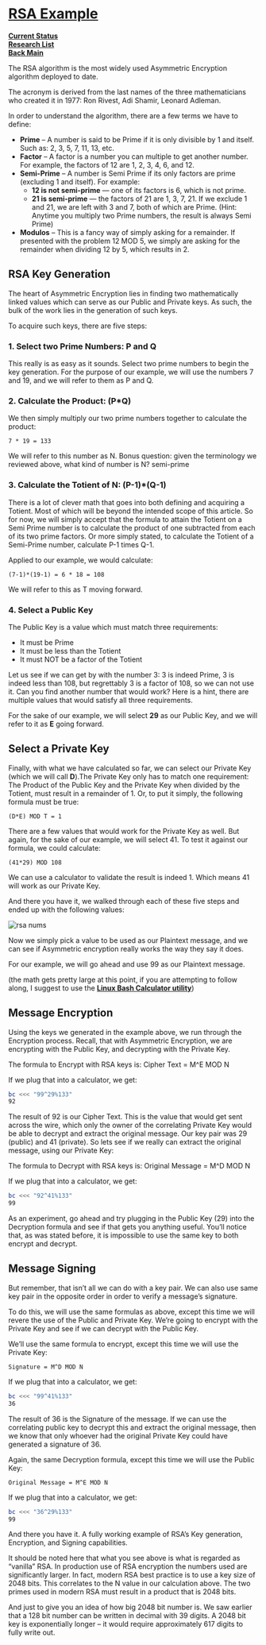 # **[RSA Example](https://www.practicalnetworking.net/series/cryptography/rsa-example/)**

**[Current Status](../../../../../development/status/weekly/current_status.md)**\
**[Research List](../../../../../research/research_list.md)**\
**[Back Main](../../../../../README.md)**

The RSA algorithm is the most widely used Asymmetric Encryption algorithm deployed to date.

The acronym is derived from the last names of the three mathematicians who created it in 1977:  Ron Rivest, Adi Shamir, Leonard Adleman.

In order to understand the algorithm, there are a few terms we have to define:

- **Prime** – A number is said to be Prime if it is only divisible by 1 and itself.  Such as: 2, 3, 5, 7, 11, 13, etc.
- **Factor** – A factor is a number you can multiple to get another number.  For example, the factors of 12 are 1, 2, 3, 4, 6, and 12.
- **Semi-Prime** – A number is Semi Prime if its only factors are prime (excluding 1 and itself). For example:
  - **12 is not semi-prime** — one of its factors is 6, which is not prime.
  - **21 is semi-prime** — the factors of 21 are 1, 3, 7, 21.  If we exclude 1 and 21, we are left with 3 and 7, both of which are Prime.
    (Hint: Anytime you multiply two Prime numbers, the result is always Semi Prime)
- **Modulos** – This is a fancy way of simply asking for a remainder.  If presented with the problem 12 MOD 5, we simply are asking for the remainder when dividing 12 by 5, which results in 2.

## RSA Key Generation

The heart of Asymmetric Encryption lies in finding two mathematically linked values which can serve as our Public and Private keys.  As such, the bulk of the work lies in the generation of such keys.

To acquire such keys, there are five steps:

### 1. Select two Prime Numbers:  P and Q

This really is as easy as it sounds.  Select two prime numbers to begin the key generation.  For the purpose of our example, we will use the numbers 7 and 19, and we will refer to them as P and Q.

### 2. Calculate the Product: (P*Q)

We then simply multiply our two prime numbers together to calculate the product:

`7 * 19 = 133`

We will refer to this number as N.  Bonus question: given the terminology we reviewed above, what kind of number is N? semi-prime

### 3. Calculate the Totient of N: (P-1)*(Q-1)

There is a lot of clever math that goes into both defining and acquiring a Totient.  Most of which will be beyond the intended scope of this article.  So for now, we will simply accept that the formula to attain the Totient on a Semi Prime number is to calculate the product of one subtracted from each of its two prime factors. Or more simply stated, to calculate the Totient of a Semi-Prime number, calculate P-1 times Q-1.

Applied to our example, we would calculate:

`(7-1)*(19-1) = 6 * 18 = 108`

We will refer to this as T moving forward.

### 4. Select a Public Key

The Public Key is a value which must match three requirements:

- It must be Prime
- It must be less than the Totient
- It must NOT be a factor of the Totient

Let us see if we can get by with the number 3:  3 is indeed Prime, 3 is indeed less than 108, but regrettably 3 is a factor of 108, so we can not use it.  Can you find another number that would work?  Here is a hint, there are multiple values that would satisfy all three requirements.

For the sake of our example, we will select **29** as our Public Key, and we will refer to it as **E** going forward.

## Select a Private Key

Finally, with what we have calculated so far, we can select our Private Key (which we will call **D**).The Private Key only has to match one requirement:  The Product of the Public Key and the Private Key when divided by the Totient, must result in a remainder of 1.  Or, to put it simply, the following formula must be true:

`(D*E) MOD T = 1`

There are a few values that would work for the Private Key as well.  But again, for the sake of our example, we will select 41.  To test it against our formula, we could calculate:

`(41*29) MOD 108`

We can use a calculator to validate the result is indeed 1. Which means 41 will work as our Private Key.

And there you have it, we walked through each of these five steps and ended up with the following values:

![rsa nums](https://www.practicalnetworking.net/wp-content/uploads/2015/09/rsa-example-values-keys.png)

Now we simply pick a value to be used as our Plaintext message, and we can see if Asymmetric encryption really works the way they say it does.

For our example, we will go ahead and use 99 as our Plaintext message.

(the math gets pretty large at this point, if you are attempting to follow along, I suggest to use the **[Linux Bash Calculator utility](https://www.baeldung.com/linux/calculators-cli)**)

## Message Encryption

Using the keys we generated in the example above, we run through the Encryption process.  Recall, that with Asymmetric Encryption, we are encrypting with the Public Key, and decrypting with the Private Key.

The formula to Encrypt with RSA keys is:  Cipher Text = M^E MOD N

If we plug that into a calculator, we get:

```bash
bc <<< "99^29%133"
92
```

The result of 92 is our Cipher Text.  This is the value that would get sent across the wire, which only the owner of the correlating Private Key would be able to decrypt and extract the original message.  Our key pair was 29 (public) and 41 (private).  So lets see if we really can extract the original message, using our Private Key:

The formula to Decrypt with RSA keys is:  Original Message = M^D MOD N

If we plug that into a calculator, we get:

```bash
bc <<< "92^41%133"
99
```

As an experiment, go ahead and try plugging in the Public Key (29) into the Decryption formula and see if that gets you anything useful.  You’ll notice that, as was stated before, it is impossible to use the same key to both encrypt and decrypt.

## Message Signing

But remember, that isn’t all we can do with a key pair.  We can also use same key pair in the opposite order in order to verify a message’s signature.

To do this, we will use the same formulas as above, except this time we will revere the use of the Public and Private Key.  We’re going to encrypt with the Private Key and see if we can decrypt with the Public Key.

We’ll use the same formula to encrypt, except this time we will use the Private Key:

`Signature = M^D MOD N`

If we plug that into a calculator, we get:

```bash
bc <<< "99^41%133"
36
```

The result of 36 is the Signature of the message.  If we can use the correlating public key to decrypt this and extract the original message, then we know that only whoever had the original Private Key could have generated a signature of 36.

Again, the same Decryption formula, except this time we will use the Public Key:

`Original Message = M^E MOD N`

If we plug that into a calculator, we get:

```bash
bc <<< "36^29%133"
99
```

And there you have it.  A fully working example of RSA’s Key generation, Encryption, and Signing capabilities.

It should be noted here that what you see above is what is regarded as “vanilla” RSA.  In production use of RSA encryption the numbers used are significantly larger. In fact, modern RSA best practice is to use a key size of 2048 bits.  This correlates to the N value in our calculation above.  The two primes used in modern RSA must result in a product that is 2048 bits.

And just to give you an idea of how big 2048 bit number is. We saw earlier that a 128 bit number can be written in decimal with 39 digits. A 2048 bit key is exponentially longer – it would require approximately 617 digits to fully write out.
